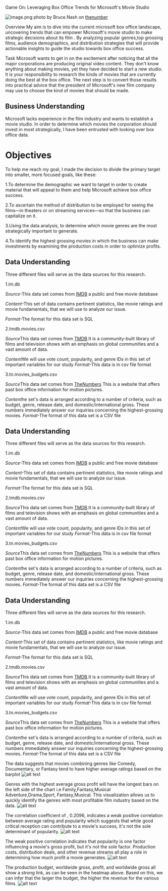 Game On: Leveraging Box Office Trends for Microsoft's Movie Studio

![image.png](attachment:image.png)
photo by Bruce.Nash on [thenumber](https://www.the-numbers.com/images/movies/If-(2024)-2-News.jpg)

Overview
My aim is to  dive into the current  microsoft box office landscape, uncovering trends that can empower Microsoft's  movie studio to make strategic decisions about its film . By analyzing popular genres,top grossing films, audience demographics, and distribution strategies that will provide actionable insights to guide the studio towards box office success.

Task
Microsoft wants to get in on the excitement after noticing that all the major corporations are producing original video content. They don't know anything about making movies, yet they have decided to start a new studio. It is your responsibility to research the kinds of movies that are currently doing the best at the box office. The next step is to convert those results into practical advice that the president of Microsoft's new film company may use to choose the kind of movies that should be made.

## Business Understanding
Microsoft lacks experience in the film industry and wants to establish a movie studio.
In order to determine which movies the corporation should invest in most strategically, I have been entrusted with looking over box office data.


# Objectives

To help me reach my goal, I made the decision to divide the primary target into smaller, more focused goals, like these:

1.To determine the demographic we want to target in order to create material that will appeal to them and help Microsoft achieve box office success.

2.To ascertain the method of distribution to be employed for seeing the films—in theaters or on streaming services—so that the business can capitalize on it.

3.Using the data analysis, to determine which movie genres are the most strategically important to generate.

4.To identify the highest grossing movies in which the business can make investments by examining the production costs in order to optimize profits.

## Data Understanding

Three different files will serve as the data sources for this research.

1.im.db

*Source*-This data set comes from [IMDB](https://www.imdb.com/) a public and free movie database

*Content*-This set of data contains pertinent statistics, like movie ratings and movie fundamentals, that we will use to analyze our issue.

*Format*-The format for this data set is SQL

2.tmdb.movies.csv 

*Source*This data set comes from [TMDB](https://www.themoviedb.org/).It is a community-built library of films and television shows with an emphasis on global communities and a vast amount of data.

*Content*We will use vote count, popularity, and genre IDs in this set of important variables for our study
*Format*-This data is in csv file format


3.tn.movies_budgets.csv

*Source*This data set comes from [TheNumbers](https://www.the-numbers.com/) This is a website that offers past box office information for motion pictures.

*Content*he set's data is arranged according to a number of criteria, such as budget, genre, release date, and domestic/international gross. These numbers immediately answer our inquiries concerning the highest-grossing movies.
*Format*-The format of this data set is a CSV file

## Data Understanding

Three different files will serve as the data sources for this research.

1.im.db

*Source*-This data set comes from [IMDB](https://www.imdb.com/) a public and free movie database

*Content*-This set of data contains pertinent statistics, like movie ratings and movie fundamentals, that we will use to analyze our issue.

*Format*-The format for this data set is SQL

2.tmdb.movies.csv 

*Source*This data set comes from [TMDB](https://www.themoviedb.org/).It is a community-built library of films and television shows with an emphasis on global communities and a vast amount of data.

*Content*We will use vote count, popularity, and genre IDs in this set of important variables for our study
*Format*-This data is in csv file format


3.tn.movies_budgets.csv

*Source*This data set comes from [TheNumbers](https://www.the-numbers.com/) This is a website that offers past box office information for motion pictures.

*Content*he set's data is arranged according to a number of criteria, such as budget, genre, release date, and domestic/international gross. These numbers immediately answer our inquiries concerning the highest-grossing movies.
*Format*-The format of this data set is a CSV file

## Data Understanding

Three different files will serve as the data sources for this research.

1.im.db

*Source*-This data set comes from [IMDB](https://www.imdb.com/) a public and free movie database

*Content*-This set of data contains pertinent statistics, like movie ratings and movie fundamentals, that we will use to analyze our issue.

*Format*-The format for this data set is SQL

2.tmdb.movies.csv 

*Source*This data set comes from [TMDB](https://www.themoviedb.org/).It is a community-built library of films and television shows with an emphasis on global communities and a vast amount of data.

*Content*We will use vote count, popularity, and genre IDs in this set of important variables for our study
*Format*-This data is in csv file format


3.tn.movies_budgets.csv

*Source*This data set comes from [TheNumbers](https://www.the-numbers.com/) This is a website that offers past box office information for motion pictures.

*Content*he set's data is arranged according to a number of criteria, such as budget, genre, release date, and domestic/international gross. These numbers immediately answer our inquiries concerning the highest-grossing movies.
*Format*-The format of this data set is a CSV file

The data suggests that movies combining genres like Comedy, Documentary, or Fantasy tend to have higher average ratings based on the barplot
![alt text](image-1.png)

Genres with the highest average gross profit will have the longest bars on the left side of the chart i.e Family,Fantasy,Musical	
Adventure,Drama,Sport, Fantasy,Musical. This visualization allows us to quickly identify the genres with most profitable film industry based on the data.
![alt text](image-2.png)

The correlation coefficient of , 0.2096, indicates a weak positive correlation between average rating and popularity which suggests that while good critical reception can contribute to a movie's success, it's not the sole determinant of popularity.
![alt text](image-3.png)

The weak positive correlation indicates that popularity is one factor influencing a movie's gross profit, but it's not the sole factor. Production costs, distribution deals, and other revenue streams all play a role in determining how much profit a movie generates.
![alt text](image-4.png)

The production budget, worldwide gross, profit, and worldwide gross all show a strong link, as can be seen in the heatmap above. Based on this, we can infer that the larger the budget, the higher the revenue for the various films.
![alt text](image-5.png)

